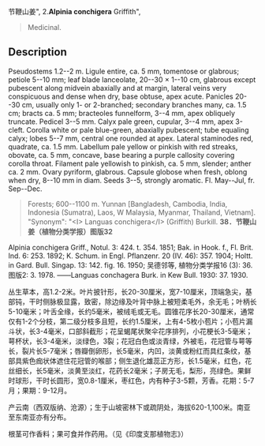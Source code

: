 节鞭山姜",
2.**Alpinia conchigera** Griffith",

> Medicinal.

## Description
Pseudostems 1.2--2 m. Ligule entire, ca. 5 mm, tomentose or glabrous; petiole 5--10 mm; leaf blade lanceolate, 20--30 × 1--10 cm, glabrous except pubescent along midvein abaxially and at margin, lateral veins very conspicuous and dense when dry, base obtuse, apex acute. Panicles 20--30 cm, usually only 1- or 2-branched; secondary branches many, ca. 1.5 cm; bracts ca. 5 mm; bracteoles funnelform, 3--4 mm, apex obliquely truncate. Pedicel 3--5 mm. Calyx pale green, cupular, 3--4 mm, apex 3-cleft. Corolla white or pale blue-green, abaxially pubescent; tube equaling calyx; lobes 5--7 mm, central one rounded at apex. Lateral staminodes red, quadrate, ca. 1.5 mm. Labellum pale yellow or pinkish with red streaks, obovate, ca. 5 mm, concave, base bearing a purple callosity covering corolla throat. Filament pale yellowish to pinkish, ca. 5 mm, slender; anther ca. 2 mm. Ovary pyriform, glabrous. Capsule globose when fresh, oblong when dry, 8--10 mm in diam. Seeds 3--5, strongly aromatic. Fl. May--Jul, fr. Sep--Dec.

> Forests; 600--1100 m. Yunnan [Bangladesh, Cambodia, India, Indonesia (Sumatra), Laos, W Malaysia, Myanmar, Thailand, Vietnam].
  "Synonym": "&lt;I&gt; Languas conchigera&lt;/I&gt; (Griffith) Burkill.
**38．节鞭山姜（植物分类学报）图版32**

Alpinia conchigera Griff., Notul. 3: 424. t. 354. 1851; Bak. in Hook. f., Fl. Brit. Ind. 6: 253. 1892; K. Schum. in Engl. Pflanzenr. 20 (IV. 46): 357. 1904; Holtt. in Gard. Bull. Singap. 13: 142. fig. 16. 1950; 吴德邻等, 植物分类学报16 (3): 36. 图版2: 3. 1978. ——Languas conchagera Burk. in Kew Bull. 1930: 37. 1930.

丛生草本，高1.2-2米。叶片披针形，长20-30厘米，宽7-10厘米，顶端急尖，基部钝，干时侧脉极显露，致密，除边缘及叶背中脉上被短柔毛外，余无毛；叶柄长5-10毫米；叶舌全缘，长约5毫米，被绒毛或无毛。圆锥花序长20-30厘米，通常仅有1-2个分枝，第二级分枝多且短，长约1.5厘米，上有4-5枚小苞片；小苞片漏斗状，长3-4毫米，口部斜截形；花呈蝎尾状聚伞花序排列，小花梗长3-5毫米；萼杯状，长3-4毫米，淡绿色，3裂；花冠白色或淡青绿，外被毛，花冠管与萼等长，裂片长5-7毫米；唇瓣倒卵形，长5毫米，内凹，淡黄或粉红而具红条纹，基部具紫色痂状体遮住花冠管的喉部；侧生退化雄蕊正方形，长1.5毫米，红色，花丝细长，长5毫米，淡黄至淡红，花药长2毫米；子房无毛，梨形，亮绿色。果鲜时球形，干时长圆形，宽0.8-1厘米，枣红色，内有种子3-5颗，芳香。花期：5-7月；果期：9-12月。

产云南（西双版纳、沧源）；生于山坡密林下或疏阴处，海拔620-1,100米。南亚至东南亚亦有分布。

根茎可作香料；果可食并作药用。（见《印度支那植物志》）
